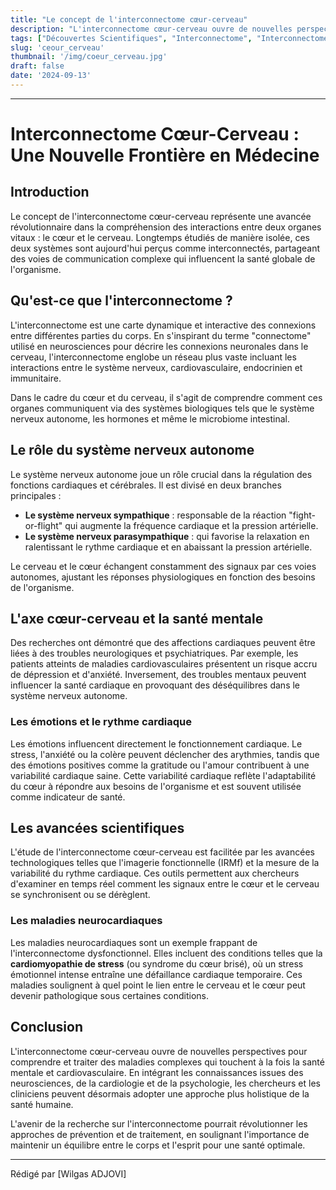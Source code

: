 ```yaml
---
title: "Le concept de l'interconnectome cœur-cerveau"
description: "L'interconnectome cœur-cerveau ouvre de nouvelles perspectives pour comprendre et traiter des maladies complexes qui touchent à la fois la santé mentale et cardiovasculaire."
tags: ["Découvertes Scientifiques", "Interconnectome", "Interconnectome Cœur-Cerveau", "Le rôle du système nerveux autonome", "L'axe cœur-cerveau et la santé mentale", "Les avancées scientifiques",]
slug: 'ceour_cerveau'
thumbnail: '/img/coeur_cerveau.jpg'
draft: false
date: '2024-09-13'
---
```




---

# Interconnectome Cœur-Cerveau : Une Nouvelle Frontière en Médecine

## Introduction

Le concept de l'interconnectome cœur-cerveau représente une avancée révolutionnaire dans la compréhension des interactions entre deux organes vitaux : le cœur et le cerveau. Longtemps étudiés de manière isolée, ces deux systèmes sont aujourd'hui perçus comme interconnectés, partageant des voies de communication complexe qui influencent la santé globale de l'organisme.

## Qu'est-ce que l'interconnectome ?

L'interconnectome est une carte dynamique et interactive des connexions entre différentes parties du corps. En s'inspirant du terme "connectome" utilisé en neurosciences pour décrire les connexions neuronales dans le cerveau, l'interconnectome englobe un réseau plus vaste incluant les interactions entre le système nerveux, cardiovasculaire, endocrinien et immunitaire.

Dans le cadre du cœur et du cerveau, il s'agit de comprendre comment ces organes communiquent via des systèmes biologiques tels que le système nerveux autonome, les hormones et même le microbiome intestinal.

## Le rôle du système nerveux autonome

Le système nerveux autonome joue un rôle crucial dans la régulation des fonctions cardiaques et cérébrales. Il est divisé en deux branches principales : 

- **Le système nerveux sympathique** : responsable de la réaction "fight-or-flight" qui augmente la fréquence cardiaque et la pression artérielle.
- **Le système nerveux parasympathique** : qui favorise la relaxation en ralentissant le rythme cardiaque et en abaissant la pression artérielle.

Le cerveau et le cœur échangent constamment des signaux par ces voies autonomes, ajustant les réponses physiologiques en fonction des besoins de l'organisme.

## L'axe cœur-cerveau et la santé mentale

Des recherches ont démontré que des affections cardiaques peuvent être liées à des troubles neurologiques et psychiatriques. Par exemple, les patients atteints de maladies cardiovasculaires présentent un risque accru de dépression et d'anxiété. Inversement, des troubles mentaux peuvent influencer la santé cardiaque en provoquant des déséquilibres dans le système nerveux autonome.

### Les émotions et le rythme cardiaque

Les émotions influencent directement le fonctionnement cardiaque. Le stress, l'anxiété ou la colère peuvent déclencher des arythmies, tandis que des émotions positives comme la gratitude ou l'amour contribuent à une variabilité cardiaque saine. Cette variabilité cardiaque reflète l'adaptabilité du cœur à répondre aux besoins de l'organisme et est souvent utilisée comme indicateur de santé.

## Les avancées scientifiques

L'étude de l'interconnectome cœur-cerveau est facilitée par les avancées technologiques telles que l'imagerie fonctionnelle (IRMf) et la mesure de la variabilité du rythme cardiaque. Ces outils permettent aux chercheurs d'examiner en temps réel comment les signaux entre le cœur et le cerveau se synchronisent ou se dérèglent.

### Les maladies neurocardiaques

Les maladies neurocardiaques sont un exemple frappant de l'interconnectome dysfonctionnel. Elles incluent des conditions telles que la **cardiomyopathie de stress** (ou syndrome du cœur brisé), où un stress émotionnel intense entraîne une défaillance cardiaque temporaire. Ces maladies soulignent à quel point le lien entre le cerveau et le cœur peut devenir pathologique sous certaines conditions.

## Conclusion

L'interconnectome cœur-cerveau ouvre de nouvelles perspectives pour comprendre et traiter des maladies complexes qui touchent à la fois la santé mentale et cardiovasculaire. En intégrant les connaissances issues des neurosciences, de la cardiologie et de la psychologie, les chercheurs et les cliniciens peuvent désormais adopter une approche plus holistique de la santé humaine.

L'avenir de la recherche sur l'interconnectome pourrait révolutionner les approches de prévention et de traitement, en soulignant l'importance de maintenir un équilibre entre le corps et l'esprit pour une santé optimale.



---
Rédigé par [Wilgas ADJOVI]
